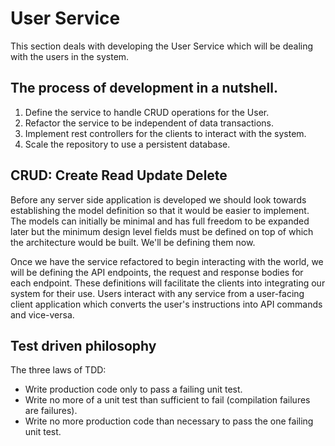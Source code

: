 # User Service

This section deals with developing the User Service which will be dealing with the users in the system.

## The process of development in a nutshell.

1. Define the service to handle CRUD operations for the User.
2. Refactor the service to be independent of data transactions.
3. Implement rest controllers for the clients to interact with the system.
4. Scale the repository to use a persistent database.

## CRUD: Create Read Update Delete

Before any server side application is developed we should look towards establishing the model definition so that it would be easier to implement. The models can initially be minimal and has full freedom to be expanded later but the minimum design level fields must be defined on top of which the architecture would be built. We'll be defining them now.

Once we have the service refactored to begin interacting with the world, we will be defining the API endpoints, the request and response bodies for each endpoint. These definitions will facilitate the clients into integrating our system for their use. Users interact with any service from a user-facing client application which converts the user's instructions into API commands and vice-versa.

## Test driven philosophy

The three laws of TDD:

* Write production code only to pass a failing unit test.
* Write no more of a unit test than sufficient to fail \(compilation failures are failures\).
* Write no more production code than necessary to pass the one failing unit test.

